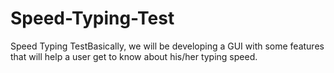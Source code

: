 # Speed-Typing-Test
Speed Typing TestBasically, we will be developing a GUI with some features that will help a user get to know about his/her typing speed.
